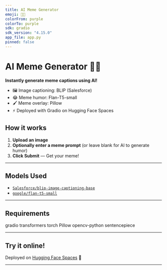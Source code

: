 ```yaml
---
title: AI Meme Generator
emoji: 🤖✨
colorFrom: purple
colorTo: purple
sdk: gradio
sdk_version: "4.15.0"
app_file: app.py
pinned: false
---
```


# AI Meme Generator 🤖✨

**Instantly generate meme captions using AI!**
- 🖼️ Image captioning: BLIP (Salesforce)
- 😂 Meme humor: Flan-T5-small
- 🖌️ Meme overlay: Pillow
- ⚡ Deployed with Gradio on Hugging Face Spaces

## How it works
1. **Upload an image**
2. **Optionally enter a meme prompt** (or leave blank for AI to generate humor)
3. **Click Submit** — Get your meme!

---

## Models Used
- [`Salesforce/blip-image-captioning-base`](https://huggingface.co/Salesforce/blip-image-captioning-base)
- [`google/flan-t5-small`](https://huggingface.co/google/flan-t5-small)

---

## Requirements
gradio
transformers
torch
Pillow
opencv-python
sentencepiece

---

## Try it online!

Deployed on [Hugging Face Spaces](https://huggingface.co/spaces/) 🚀

---
